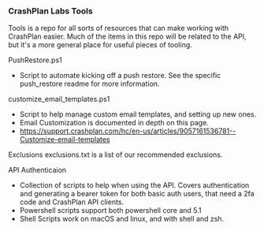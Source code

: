 ### CrashPlan Labs Tools

Tools is a repo for all sorts of resources that can make working with CrashPlan easier. Much of the items in this repo will be related to the API, but it's a more general place for useful pieces of tooling.

PushRestore.ps1
- Script to automate kicking off a push restore. See the specific push_restore readme for more information.

customize_email_templates.ps1
- Script to help manage custom email templates, and setting up new ones.
- Email Customization is documented in depth on this page.
- https://support.crashplan.com/hc/en-us/articles/9057161536781--Customize-email-templates

Exclusions
exclusions.txt is a list of our recommended exclusions.

API Authenticaion 
- Collection of scripts to help when using the API. Covers authentication and generating a bearer token for both basic auth users, that need a 2fa code and CrashPlan API clients. 
- Powershell scripts support both powershell core and 5.1
- Shell Scripts work on macOS and linux, and with shell and zsh.